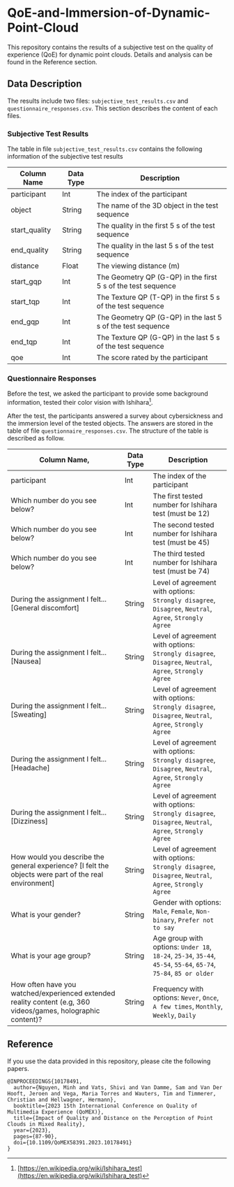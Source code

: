 # QoE-and-Immersion-of-Dynamic-Point-Cloud
This repository contains the results of a subjective test on the quality of experience (QoE) for dynamic point clouds. Details and analysis can be found in the Reference section.

## Data Description
The results include two files: `subjective_test_results.csv` and `questionnaire_responses.csv`. This section describes the content of each files.

### Subjective Test Results
The table in file `subjective_test_results.csv` contains the following information of the subjective test results

| Column Name   | Data Type | Description                                                  |
|---------------|-----------|--------------------------------------------------------------|
| participant   | Int       | The index of the participant                                 |
| object        | String    | The name of the 3D object in the test sequence               |
| start_quality | String    | The quality in the first 5 s of the test sequence            |
| end_quality   | String    | The quality in the last 5 s of the test sequence             |
| distance      | Float     | The viewing distance (m)                                     |
| start_gqp     | Int       | The Geometry QP (G-QP) in the first 5 s of the test sequence |
| start_tqp     | Int       | The Texture QP (T-QP) in the first 5 s of the test sequence  |
| end_gqp       | Int       | The Geometry QP (G-QP) in the last 5 s of the test sequence  |
| end_tqp       | Int       | The Texture QP (G-QP) in the last 5 s of the test sequence   |
| qoe           | Int       | The score rated by the participant                           |

### Questionnaire Responses
Before the test, we asked the participant to provide some background information, tested their color vision with Ishihara[^1].
[^1]: [https://en.wikipedia.org/wiki/Ishihara_test](https://en.wikipedia.org/wiki/Ishihara_test)

After the test, the participants answered a survey about cybersickness and the immersion level of the tested objects.
The answers are stored in the table of file `questionnaire_responses.csv`. The structure of the table is described as follow.

| Column Name,                                                                                                  | Data Type | Description                                                                                                      |
|---------------------------------------------------------------------------------------------------------------|-----------|------------------------------------------------------------------------------------------------------------------|
| participant                                                                                                   | Int       | The index of the participant                                                                                     |
| Which number do you see below?                                                                                | Int       | The first tested number for Ishihara test (must be 12)                                                           |
| Which number do you see below?                                                                                | Int       | The second tested number for Ishihara test (must be 45)                                                          |
| Which number do you see below?                                                                                | Int       | The third tested number for Ishihara test (must be 74)                                                           |
| During the assignment I felt... [General discomfort]                                                          | String    | Level of agreement with options: `Strongly disagree`, `Disagree`, `Neutral`, `Agree`, `Strongly Agree`           |
| During the assignment I felt... [Nausea]                                                                      | String    | Level of agreement with options: `Strongly disagree`, `Disagree`, `Neutral`, `Agree`, `Strongly Agree`           |
| During the assignment I felt... [Sweating]                                                                    | String    | Level of agreement with options: `Strongly disagree`, `Disagree`, `Neutral`, `Agree`, `Strongly Agree`           |
| During the assignment I felt... [Headache]                                                                    | String    | Level of agreement with options: `Strongly disagree`, `Disagree`, `Neutral`, `Agree`, `Strongly Agree`           |
| During the assignment I felt... [Dizziness]                                                                   | String    | Level of agreement with options: `Strongly disagree`, `Disagree`, `Neutral`, `Agree`, `Strongly Agree`           |
| How would you describe the general experience? [I felt the objects were part of the real environment]         | String    | Level of agreement with options: `Strongly disagree`, `Disagree`, `Neutral`, `Agree`, `Strongly Agree`           |
| What is your gender?                                                                                          | String    | Gender with options: `Male`, `Female`, `Non-binary`, `Prefer not to say`                                         |
| What is your age group?                                                                                       | String    | Age group with options: `Under 18`, `18-24`, `25-34`, `35-44`, `45-54`, `55-64`, `65-74`, `75-84`, `85 or older` |
| How often have you watched/experienced extended reality content (e.g, 360 videos/games, holographic content)? | String    | Frequency with options: `Never`, `Once`, `A few times`, `Monthly`, `Weekly`, `Daily`                             |

## Reference
If you use the data provided in this repository, please cite the following papers.

```
@INPROCEEDINGS{10178491,
  author={Nguyen, Minh and Vats, Shivi and Van Damme, Sam and Van Der Hooft, Jeroen and Vega, Maria Torres and Wauters, Tim and Timmerer, Christian and Hellwagner, Hermann},
  booktitle={2023 15th International Conference on Quality of Multimedia Experience (QoMEX)}, 
  title={Impact of Quality and Distance on the Perception of Point Clouds in Mixed Reality}, 
  year={2023},
  pages={87-90},
  doi={10.1109/QoMEX58391.2023.10178491}
}
```
